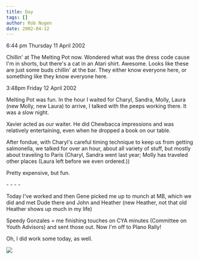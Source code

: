 ```yaml
---
title: Day
tags: []
author: Rob Nugen
date: 2002-04-12
---
```


<p class=date>6:44 pm Thursday 11 April 2002</p>

<p>Chillin' at The Melting Pot now.  Wondered what was the dress code
cause I'm in shorts, but there's a cat in an Atari shirt.  Awesome. 
Looks like these are just some buds chillin' at the bar.  They either
know everyone here, or something like they know everyone here.</p>

<p class=date>3:48pm Friday 12 April 2002</p>

<p>Melting Pot was fun.  In the hour I waited for Charyl, Sandra,
Molly, Laura (new Molly, new Laura) to arrive, I talked with the peeps
working there.  It was a slow night.</p>

<p>Xavier acted as our waiter.  He did Chewbacca impressions and was
relatively entertaining, even when he dropped a book on our table.</p>

<p>After fondue, with Charyl's careful timing technique to keep us from
getting salmonella, we talked for over an hour, about all variety of
stuff, but mostly about traveling to Paris (Charyl, Sandra went last
year; Molly has traveled other places (Laura left before we even
ordered.))</p>

<p>Pretty expensive, but fun.</p>

<p>- - - - </p>

<p>Today I've worked and then Gene picked me up to munch at MB, which
we did and met Dude there and John and Heather (new Heather, not that
old Heather shows up much in my life)</p>

<p>Speedy Gonzales = me finishing touches on CYA minutes (Committee on
Youth Advisors) and sent those out.  Now I'm off to Plano Rally!</p>

<p>Oh, I did work some today, as well.</p>

<p><img src="/images/rob/wL-ROB.gif"/></p>
